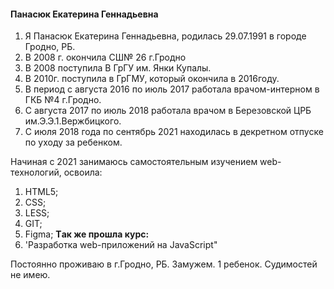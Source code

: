 #### Панасюк Екатерина Геннадьевна
1. Я Панасюк Екатерина Геннадьевна, родилась 29.07.1991 в городе Гродно, РБ.
1. В 2008 г. окончила СШ№ 26 г.Гродно 
1. В 2008 поступила В ГрГУ им. Янки Купалы.
1. В 2010г. поступила в ГрГМУ, который окончила в 2016году.  
1. В период с августа 2016 по июль 2017 работала врачом-интерном в ГКБ №4 г.Гродно.
1. С августа 2017 по июль 2018 работала врачом в Березовской ЦРБ им.Э.Э.1.Вержбицкого.
1. С июля 2018 года по сентябрь 2021 находилась в декретном отпуске по уходу за ребенком.

Начиная с 2021 занимаюсь самостоятельным изучением web-технологий,
освоила:
1. HTML5;
1. CSS;
1. LESS;
1. GIT;
1. Figma;
**Tак же  прошла курс:**
1. 'Разработка web-приложений на JavaScript" 


Постоянно проживаю в г.Гродно, РБ. Замужем. 1 ребенок.
Судимостей не имею.


